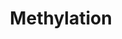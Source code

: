 ---
annotations:
- type: Pathway Ontology
  value: protein modification pathway
authors:
- MaintBot
- Ddigles
description: ''
last-edited: 2019-09-17
organisms:
- Mus musculus
redirect_from:
- /index.php/Pathway:WP1247
- /instance/WP1247
schema-jsonld:
- '@context': https://schema.org/
  '@id': https://wikipathways.github.io/pathways/WP1247.html
  '@type': Dataset
  creator:
    '@type': Organization
    name: WikiPathways
  description: ''
  keywords:
  - Pnmt
  - N-methylated substrate
  - L-Methionine
  - Tpmt
  - Comt1
  - Mat2b
  - Substrate
  - O-methylated substrate
  - Mat2a
  - S-methylated substrate
  - Inmt
  - Mat1a
  - Nnmt
  - ATP
  - Hnmt
  - S-Adenosylmethionine
  - Phosphate
  - S-Adenosylhomocysteine
  license: CC0
  name: Methylation
seo: CreativeWork
title: Methylation
wpid: WP1247
---
